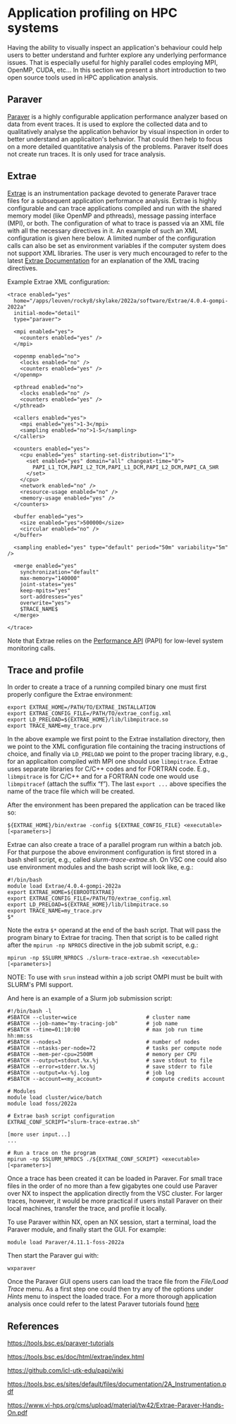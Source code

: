 # Application profiling on HPC systems

Having the ability to visually inspect an application's behaviour could help users to better understand and furhter explore any underlying performance issues. That is especially useful for highly parallel codes employing MPI, OpenMP, CUDA, etc... In this section we present a short introduction to two open source tools used in HPC application analysis.

## Paraver

[Paraver](https://tools.bsc.es/paraver) is a highly configurable application performance analyzer based on data from event traces. It is used to explore the collected data and to qualitatively analyse the application behavior by visual inspection in order to better understand an applicaiton's behavior. That could then help to focus on a more detailed quantitative analysis of the problems. Paraver itself does not create run traces. It is only used for trace analysis.

## Extrae

[Extrae](https://tools.bsc.es/extrae) is an instrumentation package devoted to generate Paraver trace files for a subsequent application performance analysis. Extrae is highly configurable and can trace applications compiled and run with the shared memory model (like OpenMP and pthreads), message passing interface (MPI), or both. The configuration of what to trace is passed via an XML file with all the necessary directives in it. An example of such an XML configuration is given here below. A limited number of the configuration calls can also be set as environment variables if the computer system does not support XML libraries. The user is very much encouraged to refer to the latest [Extrae Documentation](https://tools.bsc.es/doc/html/extrae/index.html) for an explanation of the XML tracing directives.

Example Extrae XML configuration:
```
<trace enabled="yes"
  home="/apps/leuven/rocky8/skylake/2022a/software/Extrae/4.0.4-gompi-2022a"
  initial-mode="detail"
  type="paraver">

  <mpi enabled="yes">
    <counters enabled="yes" />
  </mpi>

  <openmp enabled="no">
    <locks enabled="no" />
    <counters enabled="yes" />
  </openmp>

  <pthread enabled="no">
    <locks enabled="no" />
    <counters enabled="yes" />
  </pthread>

  <callers enabled="yes">
    <mpi enabled="yes">1-3</mpi>
    <sampling enabled="no">1-5</sampling>
  </callers>

  <counters enabled="yes">
    <cpu enabled="yes" starting-set-distribution="1">
      <set enabled="yes" domain="all" changeat-time="0">
        PAPI_L1_TCM,PAPI_L2_TCM,PAPI_L1_DCM,PAPI_L2_DCM,PAPI_CA_SHR
      </set>
    </cpu>
    <network enabled="no" />
    <resource-usage enabled="no" />
    <memory-usage enabled="yes" />
  </counters>

  <buffer enabled="yes">
    <size enabled="yes">500000</size>
    <circular enabled="no" />
  </buffer>

  <sampling enabled="yes" type="default" period="50m" variability="5m" />

  <merge enabled="yes"
    synchronization="default"
    max-memory="140000"
    joint-states="yes"
    keep-mpits="yes"
    sort-addresses="yes"
    overwrite="yes">
    $TRACE_NAME$
  </merge>

</trace>
```

Note that Extrae relies on the [Performance API](https://github.com/icl-utk-edu/papi) (PAPI) for low-level system monitoring calls.

## Trace and profile

In order to create a trace of a running compiled binary one must first properly configure the Extrae environment:

```
export EXTRAE_HOME=/PATH/TO/EXTRAE_INSTALLATION
export EXTRAE_CONFIG_FILE=/PATH/TO/extrae_config.xml
export LD_PRELOAD=${EXTRAE_HOME}/lib/libmpitrace.so
export TRACE_NAME=my_trace.prv
```

In the above example we first point to the Extrae installation directory, then we point to the XML configuration file containing the tracing instructions of choice, and finally via ```LD_PRELOAD``` we point to the proper tracing library, e.g., for an applicaiton compiled with MPI one should use ```libmpitrace```. Extrae uses separate libraries for C/C++ codes and for FORTRAN code. E.g., ```libmpitrace``` is for C/C++ and for a FORTRAN code one would use ```libmpitracef``` (attach the suffix “f”). The last ```export ...``` above specifies the name of the trace file which will be created.

After the environment has been prepared the application can be traced like so:

```
${EXTRAE_HOME}/bin/extrae -config ${EXTRAE_CONFIG_FILE} <executable> [<parameters>]
```

Extrae can also create a trace of a parallel program run within a batch job. For that purpose the above environment configuration is first stored in a bash shell script, e.g., called *slurm-trace-extrae.sh*. On VSC one could also use environment modules and the bash script will look like, e.g.:

```
#!/bin/bash
module load Extrae/4.0.4-gompi-2022a
export EXTRAE_HOME=${EBROOTEXTRAE}
export EXTRAE_CONFIG_FILE=/PATH/TO/extrae_config.xml
export LD_PRELOAD=${EXTRAE_HOME}/lib/libmpitrace.so
export TRACE_NAME=my_trace.prv
$*
```

Note the extra ```$*``` operand at the end of the bash script. That will pass the program binary to Extrae for tracing. Then that script is to be called right after the ```mpirun -np NPROCS``` directive in the job submit script, e.g.:

```
mpirun -np $SLURM_NPROCS ./slurm-trace-extrae.sh <executable> [<parameters>]
```

NOTE: To use with ```srun``` instead within a job script OMPI must be built with SLURM's PMI support.

And here is an example of a Slurm job submission script:

```
#!/bin/bash -l
#SBATCH --cluster=wice                      # cluster name
#SBATCH --job-name="my-tracing-job"         # job name
#SBATCH --time=01:10:00                     # max job run time hh:mm:ss
#SBATCH --nodes=3                           # number of nodes
#SBATCH --ntasks-per-node=72                # tasks per compute node
#SBATCH --mem-per-cpu=2500M                 # memory per CPU
#SBATCH --output=stdout.%x.%j               # save stdout to file
#SBATCH --error=stderr.%x.%j                # save stderr to file
#SBATCH --output=%x-%j.log                  # job log
#SBATCH --account=<my_account>              # compute credits account

# Modules
module load cluster/wice/batch
module load foss/2022a

# Extrae bash script configuration
EXTRAE_CONF_SCRIPT="slurm-trace-extrae.sh"

[more user input...]
...

# Run a trace on the program
mpirun -np $SLURM_NPROCS ./${EXTRAE_CONF_SCRIPT} <executable> [<parameters>]
```

Once a trace has been created it can be loaded in Paraver. For small trace files in the order of no more than a few gigabytes one could use Paraver over NX to inspect the application directly from the VSC cluster. For larger traces, however, it would be more practical if users install Paraver on their local machines, transfer the trace, and profile it locally.

To use Paraver within NX, open an NX session, start a terminal, load the Paraver module, and finally start the GUI. For example:

```
module load Paraver/4.11.1-foss-2022a
```

Then start the Paraver gui with:

```
wxparaver
```

Once the Paraver GUI opens users can load the trace file from the *File/Load Trace* menu. As a first step one could then try any of the options under *Hints* menu to inspect the loaded trace. For a more thorough application analysis once could refer to the latest Paraver tutorials found [here](https://tools.bsc.es/paraver-tutorials)

## References
https://tools.bsc.es/paraver-tutorials

https://tools.bsc.es/doc/html/extrae/index.html

https://github.com/icl-utk-edu/papi/wiki

https://tools.bsc.es/sites/default/files/documentation/2A_Instrumentation.pdf

https://www.vi-hps.org/cms/upload/material/tw42/Extrae-Paraver-Hands-On.pdf
